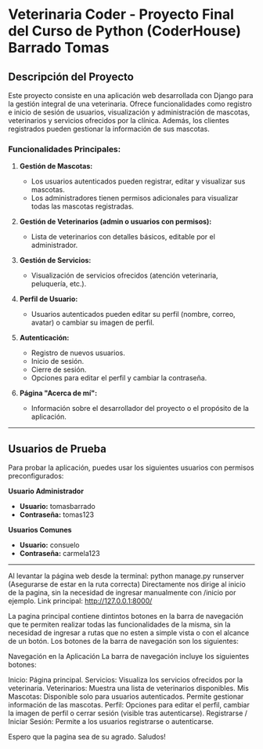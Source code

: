 # Veterinaria Coder - Proyecto Final del Curso de Python (CoderHouse) Barrado Tomas

## Descripción del Proyecto
Este proyecto consiste en una aplicación web desarrollada con Django para la gestión integral de una veterinaria. Ofrece funcionalidades como registro e inicio de sesión de usuarios, visualización y administración de mascotas, veterinarios y servicios ofrecidos por la clínica. Además, los clientes registrados pueden gestionar la información de sus mascotas.

### Funcionalidades Principales:
1. **Gestión de Mascotas:**
   - Los usuarios autenticados pueden registrar, editar y visualizar sus mascotas.
   - Los administradores tienen permisos adicionales para visualizar todas las mascotas registradas.

2. **Gestión de Veterinarios (admin o usuarios con permisos):**
   - Lista de veterinarios con detalles básicos, editable por el administrador.

3. **Gestión de Servicios:**
   - Visualización de servicios ofrecidos (atención veterinaria, peluquería, etc.).

4. **Perfil de Usuario:**
   - Usuarios autenticados pueden editar su perfil (nombre, correo, avatar) o cambiar su imagen de perfil.
  
5. **Autenticación:**
   - Registro de nuevos usuarios.
   - Inicio de sesión.
   - Cierre de sesión.
   - Opciones para editar el perfil y cambiar la contraseña.

6. **Página "Acerca de mí":**
   - Información sobre el desarrollador del proyecto o el propósito de la aplicación.

---

## Usuarios de Prueba

Para probar la aplicación, puedes usar los siguientes usuarios con permisos preconfigurados:

**Usuario Administrador**  
- **Usuario:** tomasbarrado
- **Contraseña:** tomas123

**Usuarios Comunes**  
- **Usuario:** consuelo  
- **Contraseña:** carmela123 
---

Al levantar la página web desde la terminal: python manage.py runserver (Asegurarse de estar en la ruta correcta) Directamente nos dirige al inicio de la pagina, sin la necesidad de ingresar manualmente con /inicio por ejemplo. Link principal: http://127.0.0.1:8000/

La pagina principal contiene dintintos botones en la barra de navegación que te permiten realizar todas las funcionalidades de la misma, sin la necesidad de ingresar a rutas que no esten a simple vista o con el alcance de un botón. Los botones de la barra de navegación son los siguientes:

Navegación en la Aplicación
La barra de navegación incluye los siguientes botones:

Inicio: Página principal.
Servicios: Visualiza los servicios ofrecidos por la veterinaria.
Veterinarios: Muestra una lista de veterinarios disponibles.
Mis Mascotas: Disponible solo para usuarios autenticados. Permite gestionar información de las mascotas.
Perfil: Opciones para editar el perfil, cambiar la imagen de perfil o cerrar sesión (visible tras autenticarse).
Registrarse / Iniciar Sesión: Permite a los usuarios registrarse o autenticarse.


Espero que la pagina sea de su agrado. Saludos!
